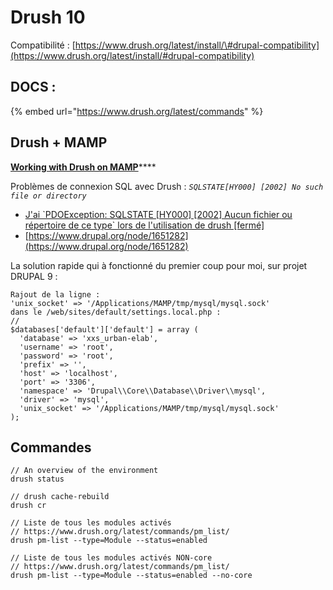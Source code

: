 # Drush 10

Compatibilité : [https://www.drush.org/latest/install/\#drupal-compatibility](https://www.drush.org/latest/install/#drupal-compatibility)

## DOCS :

{% embed url="https://www.drush.org/latest/commands" %}

## Drush + MAMP

[**Working with Drush on  MAMP**](https://www.drupal.org/node/1651282)\*\*\*\*

Problèmes de connexion SQL avec Drush : _`SQLSTATE[HY000] [2002] No such file or directory`_

* [J'ai \`PDOException: SQLSTATE \[HY000\] \[2002\] Aucun fichier ou répertoire de ce type\` lors de l'utilisation de drush \[fermé\]](https://qastack.fr/drupal/99446/ive-got-pdoexception-sqlstatehy000-2002-no-such-file-or-directory-when-u)
* [https://www.drupal.org/node/1651282](https://www.drupal.org/node/1651282)

La solution rapide qui à fonctionné du premier coup pour moi, sur projet DRUPAL 9 : 

```text
Rajout de la ligne :
'unix_socket' => '/Applications/MAMP/tmp/mysql/mysql.sock'
dans le /web/sites/default/settings.local.php :
//
$databases['default']['default'] = array (
  'database' => 'xxs_urban-elab',
  'username' => 'root',
  'password' => 'root',
  'prefix' => '',
  'host' => 'localhost',
  'port' => '3306',
  'namespace' => 'Drupal\\Core\\Database\\Driver\\mysql',
  'driver' => 'mysql',
  'unix_socket' => '/Applications/MAMP/tmp/mysql/mysql.sock'
);

```

## Commandes

```text
// An overview of the environment
drush status

// drush cache-rebuild
drush cr

// Liste de tous les modules activés
// https://www.drush.org/latest/commands/pm_list/
drush pm-list --type=Module --status=enabled

// Liste de tous les modules activés NON-core
// https://www.drush.org/latest/commands/pm_list/
drush pm-list --type=Module --status=enabled --no-core

```



